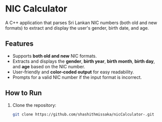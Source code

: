 # NIC Calculator

A C++ application that parses Sri Lankan NIC numbers (both old and new formats) to extract and display the user's gender, birth date, and age.

## Features
- Supports **both old and new** NIC formats.
- Extracts and displays the **gender**, **birth year**, **birth month**, **birth day**, and **age** based on the NIC number.
- User-friendly and **color-coded output** for easy readability.
- Prompts for a valid NIC number if the input format is incorrect.

## How to Run

1. Clone the repository:

   ```bash
   git clone https://github.com/shashithmissaka/nicCalculator-.git
